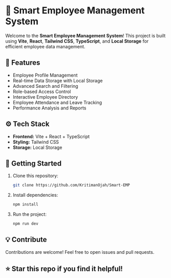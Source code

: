 # 🚀 Smart Employee Management System

Welcome to the **Smart Employee Management System**! This project is built using **Vite**, **React**, **Tailwind CSS**, **TypeScript**, and **Local Storage** for efficient employee data management.

## 🌟 Features
- Employee Profile Management
- Real-time Data Storage with Local Storage
- Advanced Search and Filtering
- Role-based Access Control
- Interactive Employee Directory
- Employee Attendance and Leave Tracking
- Performance Analysis and Reports

## ⚙️ Tech Stack
- **Frontend:** Vite + React + TypeScript
- **Styling:** Tailwind CSS
- **Storage:** Local Storage

## 🚀 Getting Started
1. Clone this repository:
   ```bash
   git clone https://github.com/KritimanOjah/Smart-EMP
   ```
2. Install dependencies:
   ```bash
   npm install
   ```
3. Run the project:
   ```bash
   npm run dev
   ```


## 💡 Contribute
Contributions are welcome! Feel free to open issues and pull requests.

## ⭐ Star this repo if you find it helpful!

